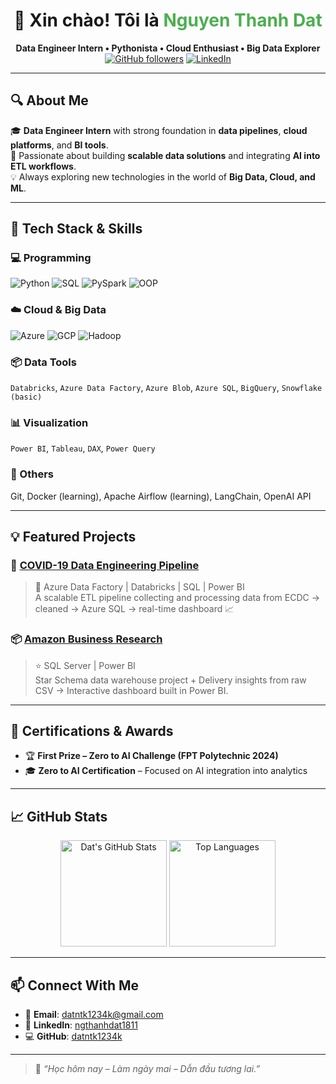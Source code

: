 <h1 align="center">👋 Xin chào! Tôi là <span style="color:#4CAF50;">Nguyen Thanh Dat</span></h1>
<p align="center">
  <b>Data Engineer Intern • Pythonista • Cloud Enthusiast • Big Data Explorer</b><br/>
  <a href="https://github.com/datntk1234k"><img src="https://img.shields.io/github/followers/datntk1234k?label=Follow&style=social" alt="GitHub followers"></a>
  <a href="https://www.linkedin.com/in/ngthanhdat1811/"><img src="https://img.shields.io/badge/LinkedIn-Dat-blue?style=flat-square&logo=linkedin" alt="LinkedIn"></a>
</p>

---

## 🔍 About Me

🎓 **Data Engineer Intern** with strong foundation in **data pipelines**, **cloud platforms**, and **BI tools**.  
🚀 Passionate about building **scalable data solutions** and integrating **AI into ETL workflows**.  
💡 Always exploring new technologies in the world of **Big Data, Cloud, and ML**.

---

## 🧰 Tech Stack & Skills

### 💻 Programming
![Python](https://img.shields.io/badge/Python-3776AB?style=flat&logo=python&logoColor=white)
![SQL](https://img.shields.io/badge/SQL-4479A1?style=flat&logo=Microsoft-SQL-Server&logoColor=white)
![PySpark](https://img.shields.io/badge/PySpark-FDEE21?style=flat&logo=apache-spark&logoColor=black)
![OOP](https://img.shields.io/badge/OOP-Concepts-orange)

### ☁️ Cloud & Big Data
![Azure](https://img.shields.io/badge/Microsoft%20Azure-0089D6?style=flat&logo=microsoft-azure&logoColor=white)
![GCP](https://img.shields.io/badge/Google%20Cloud-4285F4?style=flat&logo=google-cloud&logoColor=white)
![Hadoop](https://img.shields.io/badge/Hadoop-66CCFF?style=flat&logo=apache-hadoop&logoColor=black)

### 📦 Data Tools
`Databricks`, `Azure Data Factory`, `Azure Blob`, `Azure SQL`, `BigQuery`, `Snowflake (basic)`

### 📊 Visualization
`Power BI`, `Tableau`, `DAX`, `Power Query`

### 🔧 Others
Git, Docker (learning), Apache Airflow (learning), LangChain, OpenAI API

---

## 💡 Featured Projects

### 🦠 [COVID-19 Data Engineering Pipeline](https://github.com/datntk1234k/Project_on_Covid19)
> 🧱 Azure Data Factory | Databricks | SQL | Power BI  
A scalable ETL pipeline collecting and processing data from ECDC → cleaned → Azure SQL → real-time dashboard 📈

### 📦 [Amazon Business Research](https://github.com/datntk1234k/Amazon-Business-Research)
> ⭐ SQL Server | Power BI  
Star Schema data warehouse project + Delivery insights from raw CSV → Interactive dashboard built in Power BI.

---

## 📜 Certifications & Awards

- 🏆 **First Prize – Zero to AI Challenge (FPT Polytechnic 2024)**
- 🎓 **Zero to AI Certification** – Focused on AI integration into analytics

---

## 📈 GitHub Stats

<p align="center">
  <img src="https://github-readme-stats.vercel.app/api?username=datntk1234k&show_icons=true&theme=radical" alt="Dat's GitHub Stats" height="170">
  <img src="https://github-readme-stats.vercel.app/api/top-langs/?username=datntk1234k&layout=compact&theme=radical" alt="Top Languages" height="170">
</p>

---

## 📫 Connect With Me

- 📧 **Email**: datntk1234k@gmail.com  
- 💼 **LinkedIn**: [ngthanhdat1811](https://www.linkedin.com/in/ngthanhdat1811/)  
- 💻 **GitHub**: [datntk1234k](https://github.com/datntk1234k)

---

> 🧠 *“Học hôm nay – Làm ngày mai – Dẫn đầu tương lai.”*
